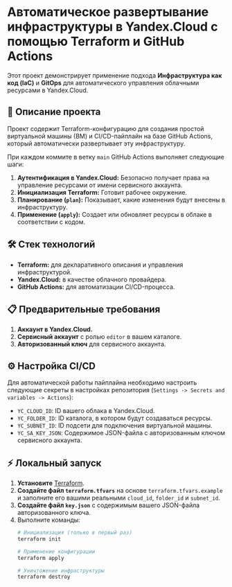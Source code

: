 # Автоматическое развертывание инфраструктуры в Yandex.Cloud с помощью Terraform и GitHub Actions

Этот проект демонстрирует применение подхода **Инфраструктура как код (IaC)** и **GitOps** для автоматического управления облачными ресурсами в Yandex.Cloud.

## 🚀 Описание проекта

Проект содержит Terraform-конфигурацию для создания простой виртуальной машины (ВМ) и CI/CD-пайплайн на базе GitHub Actions, который автоматически развертывает эту инфраструктуру.

При каждом коммите в ветку `main` GitHub Actions выполняет следующие шаги:
1.  **Аутентификация в Yandex.Cloud:** Безопасно получает права на управление ресурсами от имени сервисного аккаунта.
2.  **Инициализация Terraform:** Готовит рабочее окружение.
3.  **Планирование (`plan`):** Показывает, какие изменения будут внесены в инфраструктуру.
4.  **Применение (`apply`):** Создает или обновляет ресурсы в облаке в соответствии с кодом.

## 🛠️ Стек технологий

*   **Terraform:** для декларативного описания и управления инфраструктурой.
*   **Yandex.Cloud:** в качестве облачного провайдера.
*   **GitHub Actions:** для автоматизации CI/CD-процесса.

## 📋 Предварительные требования

1.  **Аккаунт в Yandex.Cloud.**
2.  **Сервисный аккаунт** с ролью `editor` в вашем каталоге.
3.  **Авторизованный ключ** для сервисного аккаунта.

## ⚙️ Настройка CI/CD

Для автоматической работы пайплайна необходимо настроить следующие секреты в настройках репозитория (`Settings -> Secrets and variables -> Actions`):

*   `YC_CLOUD_ID`: ID вашего облака в Yandex.Cloud.
*   `YC_FOLDER_ID`: ID каталога, в котором будут создаваться ресурсы.
*   `YC_SUBNET_ID`: ID подсети для подключения виртуальной машины.
*   `YC_SA_KEY_JSON`: Содержимое JSON-файла с авторизованным ключом сервисного аккаунта.

## ⚡ Локальный запуск

1.  **Установите** [Terraform](https://www.terraform.io/downloads.html).
2.  **Создайте файл `terraform.tfvars`** на основе `terraform.tfvars.example` и заполните его вашими реальными `cloud_id`, `folder_id` и `subnet_id`.
3.  **Создайте файл `key.json`** с содержимым вашего JSON-файла авторизованного ключа.
4.  Выполните команды:
    ```bash
    # Инициализация (только в первый раз)
    terraform init

    # Применение конфигурации
    terraform apply

    # Уничтожение инфраструктуры
    terraform destroy
    ```
